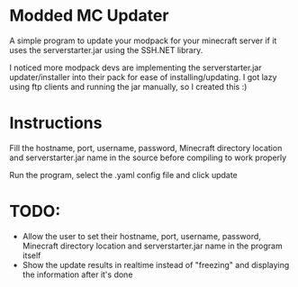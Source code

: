 # Modded MC Updater
A simple program to update your modpack for your minecraft server if it uses the serverstarter.jar using the SSH.NET library.

I noticed more modpack devs are implementing the serverstarter.jar updater/installer into their pack for ease of installing/updating. I got lazy using ftp clients and running the jar manually, so I created this :)

# Instructions
Fill the hostname, port, username, password, Minecraft directory location and serverstarter.jar name in the source before compiling to work properly

Run the program, select the .yaml config file and click update

# TODO:
- Allow the user to set their hostname, port, username, password, Minecraft directory location and serverstarter.jar name in the program itself
- Show the update results in realtime instead of "freezing" and displaying the information after it's done
